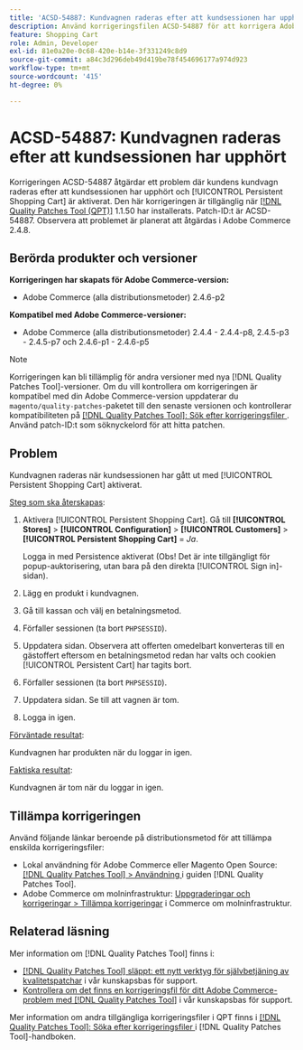 ```yaml
---
title: 'ACSD-54887: Kundvagnen raderas efter att kundsessionen har upphört'
description: Använd korrigeringsfilen ACSD-54887 för att korrigera Adobe Commerce-problemet där kundvagnen raderas efter att kundsessionen har upphört och [!UICONTROL Persistent Shopping Cart] är aktiverat.
feature: Shopping Cart
role: Admin, Developer
exl-id: 81e0a20e-0c68-420e-b14e-3f331249c8d9
source-git-commit: a84c3d296deb49d419be78f454696177a974d923
workflow-type: tm+mt
source-wordcount: '415'
ht-degree: 0%

---
```


# ACSD-54887: Kundvagnen raderas efter att kundsessionen har upphört

Korrigeringen ACSD-54887 åtgärdar ett problem där kundens kundvagn raderas efter att kundsessionen har upphört och [!UICONTROL Persistent Shopping Cart] är aktiverat. Den här korrigeringen är tillgänglig när [[!DNL Quality Patches Tool (QPT)]](/help/announcements/adobe-commerce-announcements/magento-quality-patches-released-new-tool-to-self-serve-quality-patches.md) 1.1.50 har installerats. Patch-ID:t är ACSD-54887. Observera att problemet är planerat att åtgärdas i Adobe Commerce 2.4.8.

## Berörda produkter och versioner

**Korrigeringen har skapats för Adobe Commerce-version:**

* Adobe Commerce (alla distributionsmetoder) 2.4.6-p2

**Kompatibel med Adobe Commerce-versioner:**

* Adobe Commerce (alla distributionsmetoder) 2.4.4 - 2.4.4-p8, 2.4.5-p3 - 2.4.5-p7 och 2.4.6-p1 - 2.4.6-p5

>[!NOTE]
>
>Korrigeringen kan bli tillämplig för andra versioner med nya [!DNL Quality Patches Tool]-versioner. Om du vill kontrollera om korrigeringen är kompatibel med din Adobe Commerce-version uppdaterar du `magento/quality-patches`-paketet till den senaste versionen och kontrollerar kompatibiliteten på [[!DNL Quality Patches Tool]: Sök efter korrigeringsfiler ](https://experienceleague.adobe.com/tools/commerce-quality-patches/index.html). Använd patch-ID:t som söknyckelord för att hitta patchen.

## Problem

Kundvagnen raderas när kundsessionen har gått ut med [!UICONTROL Persistent Shopping Cart] aktiverat.

<u>Steg som ska återskapas</u>:

1. Aktivera [!UICONTROL Persistent Shopping Cart]. Gå till **[!UICONTROL Stores]** > **[!UICONTROL Configuration]** > **[!UICONTROL Customers]** > **[!UICONTROL Persistent Shopping Cart]** = *Ja*.

   Logga in med Persistence aktiverat (Obs! Det är inte tillgängligt för popup-auktorisering, utan bara på den direkta [!UICONTROL Sign in]-sidan).

1. Lägg en produkt i kundvagnen.
1. Gå till kassan och välj en betalningsmetod.
1. Förfaller sessionen (ta bort `PHPSESSID`).
1. Uppdatera sidan. Observera att offerten omedelbart konverteras till en gästoffert eftersom en betalningsmetod redan har valts och cookien [!UICONTROL Persistent Cart] har tagits bort.
1. Förfaller sessionen (ta bort `PHPSESSID`).
1. Uppdatera sidan. Se till att vagnen är tom.
1. Logga in igen.

<u>Förväntade resultat</u>:

Kundvagnen har produkten när du loggar in igen.

<u>Faktiska resultat</u>:

Kundvagnen är tom när du loggar in igen.

## Tillämpa korrigeringen

Använd följande länkar beroende på distributionsmetod för att tillämpa enskilda korrigeringsfiler:

* Lokal användning för Adobe Commerce eller Magento Open Source: [[!DNL Quality Patches Tool] > Användning ](https://experienceleague.adobe.com/docs/commerce-operations/tools/quality-patches-tool/usage.html) i guiden [!DNL Quality Patches Tool].
* Adobe Commerce om molninfrastruktur: [Uppgraderingar och korrigeringar > Tillämpa korrigeringar](https://experienceleague.adobe.com/docs/commerce-cloud-service/user-guide/develop/upgrade/apply-patches.html) i Commerce om molninfrastruktur.

## Relaterad läsning

Mer information om [!DNL Quality Patches Tool] finns i:

* [[!DNL Quality Patches Tool] släppt: ett nytt verktyg för självbetjäning av kvalitetspatchar](/help/announcements/adobe-commerce-announcements/magento-quality-patches-released-new-tool-to-self-serve-quality-patches.md) i vår kunskapsbas för support.
* [Kontrollera om det finns en korrigeringsfil för ditt Adobe Commerce-problem med  [!DNL Quality Patches Tool]](/help/support-tools/patches-available-in-qpt-tool/check-patch-for-magento-issue-with-magento-quality-patches.md) i vår kunskapsbas för support.

Mer information om andra tillgängliga korrigeringsfiler i QPT finns i [[!DNL Quality Patches Tool]: Söka efter korrigeringsfiler ](https://experienceleague.adobe.com/tools/commerce-quality-patches/index.html) i [!DNL Quality Patches Tool]-handboken.
